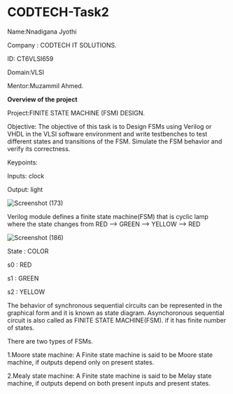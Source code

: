 # CODTECH-Task2

Name:Nnadigana Jyothi

Company : CODTECH IT SOLUTIONS.

ID: CT6VLSI659

Domain:VLSI

Mentor:Muzammil Ahmed.

**Overview of the project**

Project:FINITE STATE MACHINE (FSM) DESIGN.

Objective: The objective of this task is to Design FSMs using Verilog or VHDL in the VLSI software environment and write testbenches to test different states and transitions of the FSM. Simulate the FSM behavior and verify its correctness.

Keypoints:

Inputs: clock

Output: light

![Screenshot (173)](https://github.com/user-attachments/assets/0e3b6339-6912-47fe-9aa8-6046a0202bd7)

Verilog module defines a finite state machine(FSM) that is cyclic lamp where the state changes from RED --> GREEN --> YELLOW --> RED

![Screenshot (186)](https://github.com/user-attachments/assets/7728b52e-1c35-4ec7-8ceb-fa435b7417f2)

State : COLOR

s0    : RED

s1    : GREEN

s2    : YELLOW

The behavior of synchronous sequential circuits can be represented in the graphical form and it is known as state diagram.
Asynchoronous sequential circuit is also called as FINITE STATE MACHINE(FSM). if it has finite number of states.

There are two types of FSMs.

1.Moore state machine: A Finite state machine is said to be Moore state machine, if outputs depend only on present states.

2.Mealy state machine: A Finite state machine is said to be Melay state machine, if outputs depend on both present inputs and present states.

